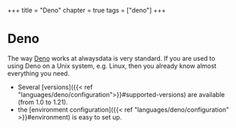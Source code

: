 +++
title = "Deno"
chapter = true
tags = ["deno"]
+++

# Deno

The way [Deno](https://deno.land/) works at alwaysdata is very standard. If you are used to using Deno on a Unix system, e.g. Linux, then you already know almost everything you need.

- Several [versions]({{< ref "languages/deno/configuration">}}#supported-versions) are available (from 1.0 to 1.21).
- the [environment configuration]({{< ref "languages/deno/configuration" >}}#environment) is easy to set up.
